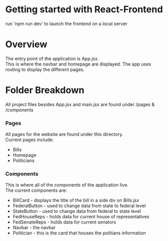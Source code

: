 # Getting started with React-Frontend

run 'npm run dev' to launch the frontend on a local server

# Overview

The entry point of the application is App.jsx. <br/>
This is where the navbar and homepage are displayed. The app uses routing to display the different pages.


# Folder Breakdown

All project files besides App.jsx and main.jsx are found under /pages & /components

### Pages

All pages for the website are found under this directory.<br/>
Current pages include:

* Bills
* Homepage
* Politicians

### Components

This is where all of the components of the application live.<br/>
The current components are:

* BillCard - displays the title of the bill in a side div on Bills.jsx
* FederalButton - used to change data from state to federal level
* StateButton - used to change data from federal to state level
* FedHouseReps - holds data for current house of representatives
* FedSenateReps - holds data for current senators
* Navbar - the navbar
* Politician - this is the card that houses the politians information